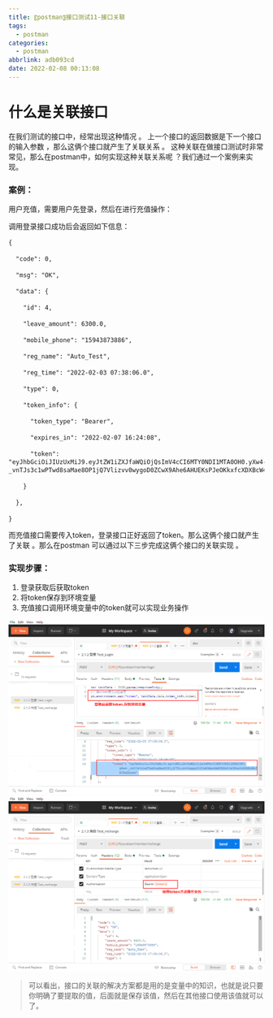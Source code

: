 ```yaml
---
title: 〖postman〗接口测试11-接口关联
tags:
  - postman
categories:
  - postman
abbrlink: adb093cd
date: 2022-02-08 00:13:08
---
```


# 什么是关联接口

在我们测试的接口中，经常出现这种情况 。 上一个接口的返回数据是下一个接口的输入参数 ，那么这俩个接口就产生了关联关系 。 这种关联在做接口测试时非常常见，那么在postman中，如何实现这种关联关系呢 ？我们通过一个案例来实现。 <!-- more --> 

### 案例：

用户充值，需要用户先登录，然后在进行充值操作：

调用登录接口成功后会返回如下信息：

```
{

  "code": 0,

  "msg": "OK",

  "data": {

    "id": 4,

    "leave_amount": 6300.0,

    "mobile_phone": "15943873886",

    "reg_name": "Auto_Test",

    "reg_time": "2022-02-03 07:38:06.0",

    "type": 0,

    "token_info": {

      "token_type": "Bearer",

      "expires_in": "2022-02-07 16:24:08",

      "token": "eyJhbGciOiJIUzUxMiJ9.eyJtZW1iZXJfaWQiOjQsImV4cCI6MTY0NDI1MTA0OH0.yXw4-_vnTJs3c1wPTwd8saMae8OP1jQ7Vlizvv0wygoD0ZCwX9Ahe6AHUEKsPJeOKkxfcXDXBcW4JNJ8mDkuvw"

    }

  },

}
```

而充值接口需要传入token，登录接口正好返回了token。那么这俩个接口就产生了关联 。那么在postman 可以通过以下三步完成这俩个接口的关联实现 。

### 实现步骤：

1. 登录获取后获取token
2. 将token保存到环境变量
3. 充值接口调用环境变量中的token就可以实现业务操作

 ![登录](/img/blog/postman/11/011-01.png) 
 ![充值](/img/blog/postman/11/011-02.png) 

>  可以看出，接口的关联的解决方案都是用的是变量中的知识，也就是说只要你明确了要提取的值，后面就是保存该值，然后在其他接口使用该值就可以了。